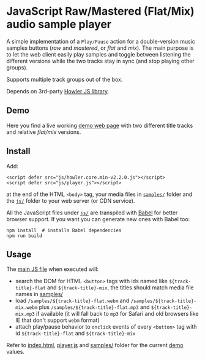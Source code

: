 # JavaScript Raw/Mastered (Flat/Mix) audio sample player

A simple implementation of a `Play/Pause` action for a double-version music samples buttons (*raw* and *mastered*, or *flat* and *mix*). The main purpose is to let the web client easily play samples and toggle between listening the different versions while the two tracks stay in sync (and stop playing other groups).

Supports multiple track groups out of the box.

Depends on 3rd-party [Howler JS library][howler].

## Demo

Here you find a live working [demo web page][demo] with two different title tracks and relative *flat/mix* versions.

## Install

Add:

```lang=html
<script defer src="js/howler.core.min-v2.2.0.js"></script>
<script defer src="js/player.js"></script>
```

at the end of the HTML `<body>` tag, your media files in [`samples/`](samples/) folder and the [`js/`](js/) folder to your web server (or CDN service).

All the JavaScript files under [`js/`](js/) are transpiled with [Babel][babel] for better browser support. If you want you can generate new ones with Babel too:

```lang=bash
npm install  # installs Babel dependencies
npm run build
```

## Usage

The [main JS file](src/player.js) when executed will:

- search the DOM for HTML `<button>` tags with ids named like `${track-title}-flat` and `${track-title}-mix`, the titles should match media file names in [samples/](samples/)
- load `/samples/${track-title}-flat.webm` and `/samples/${track-title}-mix.webm` plus `/samples/${track-title}-flat.mp3` and `${track-title}-mix.mp3` if available (it will fall back to `mp3` for Safari and old browsers like IE that don't support `webm` format)
- attach play/pause behavior to `onclick` events of every `<button>` tag with id `${track-title}-flat` and `${track-title}-mix`

Refer to [index.html](index.html), [player.js](src/player.js) and [samples/](samples/) folder for the current [demo][demo] values.

[babel]: <https://babeljs.io/>
[demo]: <https://shaftoe.github.io/js-mastered-audio-player/>
[howler]: <https://github.com/goldfire/howler.js#documentation>
